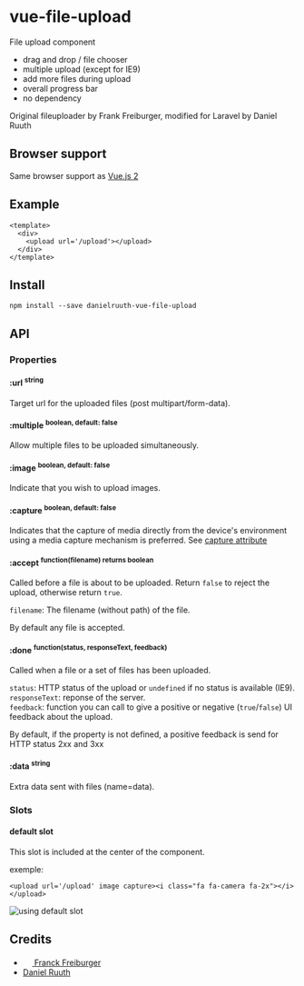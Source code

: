 # vue-file-upload
File upload component

* drag and drop / file chooser
* multiple upload (except for IE9)
* add more files during upload
* overall progress bar
* no dependency

Original fileuploader by Frank Freiburger, modified for Laravel by Daniel Ruuth


## Browser support
Same browser support as [Vue.js 2](https://github.com/vuejs/vue/blob/dev/README.md)


## Example
```
<template>
  <div>
    <upload url='/upload'></upload>
  </div>
</template>
```

## Install
```
npm install --save danielruuth-vue-file-upload
```

## API

### Properties

#### :url <sup>string<sup>

Target url for the uploaded files (post multipart/form-data).


#### :multiple <sup>boolean, default: false<sup>

Allow multiple files to be uploaded simultaneously.


#### :image <sup>boolean, default: false<sup>

Indicate that you wish to upload images.


#### :capture <sup>boolean, default: false<sup>

Indicates that the capture of media directly from the device's environment using a media capture mechanism is preferred.
See [capture attribute](https://www.w3.org/TR/html-media-capture/#the-capture-attribute)


#### :accept <sup>function(filename) returns boolean<sup>

Called before a file is about to be uploaded. Return `false` to reject the upload, otherwise return `true`.

`filename`: The filename (without path) of the file.  

By default any file is accepted.


#### :done <sup>function(status, responseText, feedback)<sup>

Called when a file or a set of files has been uploaded.

`status`: HTTP status of the upload or `undefined` if no status is available (IE9).  
`responseText`: reponse of the server.  
`feedback`: function you can call to give a positive or negative (`true`/`false`) UI feedback about the upload.  

By default, if the property is not defined, a positive feedback is send for HTTP status 2xx and 3xx


#### :data <sup>string<sup>

Extra data sent with files (name=data).


### Slots

#### default slot

This slot is included at the center of the component.

exemple:
```
<upload url='/upload' image capture><i class="fa fa-camera fa-2x"></i></upload>
```
![using default slot](https://cloud.githubusercontent.com/assets/25509586/25568109/39c755a0-2dfc-11e7-8bae-3a3be2e483ac.png)


## Credits
* [<img src="https://www.franck-freiburger.com/FF.png" width="16"> Franck Freiburger](https://www.franck-freiburger.com)
* [Daniel Ruuth](http://www.mondayhero.com)
